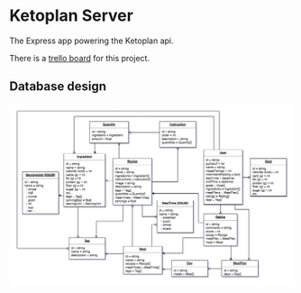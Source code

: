 # Ketoplan Server

The Express app powering the Ketoplan api.

There is a [trello board](https://trello.com/b/PiCkdmQ5) for this project.

## Database design

![entity relationship diagram](./erd.png)
